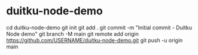 # duitku-node-demo
cd duitku-node-demo
git init
git add .
git commit -m "Initial commit - Duitku Node demo"
git branch -M main
git remote add origin https://github.com/USERNAME/duitku-node-demo.git
git push -u origin main
